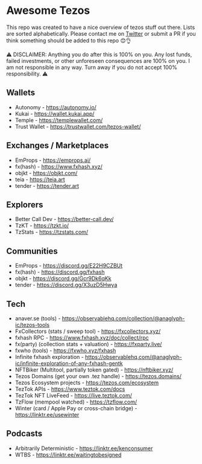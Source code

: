 # Awesome Tezos
This repo was created to have a nice overview of tezos stuff out there. Lists are sorted alphabetically. Please contact me on [Twitter](https://twitter.com/crypt0biwan) or submit a PR if you think something should be added to this repo 😊👌

⚠️ DISCLAIMER: Anything you do after this is 100% on you. Any lost funds, failed investments, or other unforeseen consequences are 100% on you. I am not responsible in any way. Turn away if you do not accept 100% responsibility. ⚠️

## Wallets
* Autonomy - https://autonomy.io/
* Kukai - https://wallet.kukai.app/
* Temple - https://templewallet.com/
* Trust Wallet - https://trustwallet.com/tezos-wallet/

## Exchanges / Marketplaces
* EmProps - https://emprops.ai/
* fx(hash) - https://www.fxhash.xyz/
* objkt - https://objkt.com/
* teia - https://teia.art
* tender - https://tender.art

## Explorers
* Better Call Dev - https://better-call.dev/
* TzKT - https://tzkt.io/
* TzStats - https://tzstats.com/

## Communities
* EmProps - https://discord.gg/E22H9CZBUt
* fx(hash) - https://discord.gg/fxhash
* objkt - https://discord.gg/Gcr9Dk6qKk
* tender - https://discord.gg/X3uzD5Hwya

## Tech
* anaver.se (tools) - https://observablehq.com/collection/@anaglyph-ic/tezos-tools
* FxCollectors (stats / sweep tool) - https://fxcollectors.xyz/
* fxhash RPC - https://www.fxhash.xyz/doc/collect/rpc
* fx(party) (collection stats + valuation) - https://fxparty.live/
* fxwho (tools) - https://fxwho.xyz/fxhash
* Infinite fxhash exploration - https://observablehq.com/@anaglyph-ic/infinite-exploration-of-any-fxhash-gentk
* NFTBiker (Multitool, partially token gated) - https://nftbiker.xyz/
* Tezos Domains (get your own .tez handle) - https://tezos.domains/
* Tezos Ecosystem projects - https://tezos.com/ecosystem
* TezTok APIs - https://www.teztok.com/docs
* TezTok NFT LiveFeed - https://live.teztok.com/
* TzFlow (mempool watched) - https://tzflow.com/
* Winter (card / Apple Pay or cross-chain bridge) - https://linktr.ee/usewinter

## Podcasts
* Arbitrarily Deterministic - https://linktr.ee/kenconsumer
* WTBS - https://linktr.ee/waitingtobesigned
